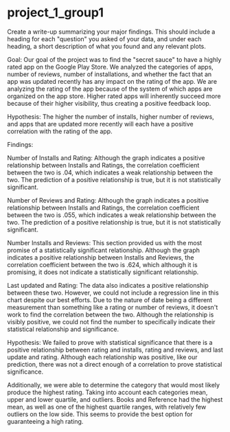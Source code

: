# project_1_group1
Create a write-up summarizing your major findings. This should include a heading for each "question" you asked of your data, and under each heading, a short description of what you found and any relevant plots.

Goal:
Our goal of the project was to find the "secret sauce" to have a highly rated app on the Google Play Store. We analyzed the categories of apps, number of reviews, number of installations, and whether the fact that an app was updated recently has any impact on the rating of the app. We are analyzing the rating of the app because of the system of which apps are organized on the app store. Higher rated apps will inherently succeed more because of their higher visibility, thus creating a positive feedback loop. 


Hypothesis: 
The higher the number of installs, higher number of reviews, and apps that are updated more recently will each have a positive correlation with the rating of the app. 

Findings:

Number of Installs and Rating: 
Although the graph indicates a positive relationship between Installs and Ratings, the correlation coefficient between the two is .04, which indicates a weak relationship between the two. The prediction of a positive relationship is true, but it is not statistically significant. 


Number of Reviews and Rating:
Although the graph indicates a positive relationship between Installs and Ratings, the correlation coefficient between the two is .055, which indicates a weak relationship between the two. The prediction of a positive relationship is true, but it is not statistically significant. 

Number Installs and Reviews:
This section provided us with the most promise of a statistically significant relationship. Although the graph indicates a positive relationship between Installs and Reviews, the correlation coefficient between the two is .624, which although it is promising, it does not indicate a statistically significant relationship.

Last updated and Rating:
The data also indicates a positive relationship between these two. However, we could not include a regression line in this chart despite our best efforts. Due to the nature of date being a different measurement than something like a rating or number of reviews, it doesn't work to find the correlation between the two. Although the relationship is visibly positive, we could not find the number to specifically indicate their statistical relationship and significance. 

Hypothesis: 
We failed to prove with statistical significance that there is a positive relationship between rating and installs, rating and reviews, and last update and rating. Although each relationship was positive, like our prediction, there was not a direct enough of a correlation to prove statistical significance. 

Additionally, we were able to determine the category that would most likely produce the highest rating. Taking into account each categories mean, upper and lower quartile, and outliers. Books and Reference had the highest mean, as well as one of the highest quartile ranges, with relatively few outliers on the low side. This seems to provide the best option for guaranteeing a high rating. 

